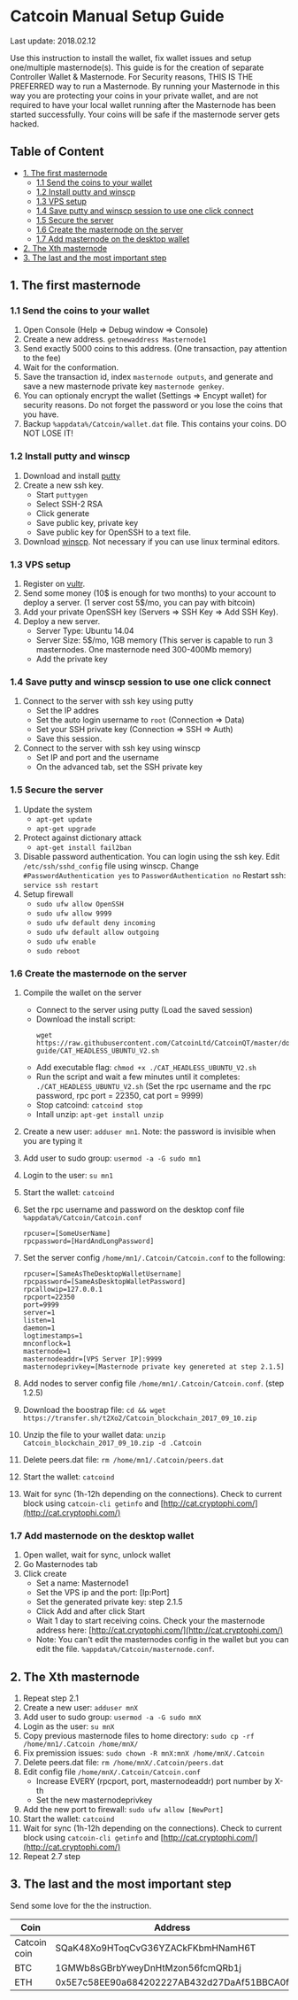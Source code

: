 # Catcoin Manual Setup Guide
Last update: 2018.02.12

Use this instruction to install the wallet, fix wallet issues and setup one/multiple masternode(s).
This guide is for the creation of separate Controller Wallet & Masternode.
For Security reasons, THIS IS THE PREFERRED way to run a Masternode. By running your Masternode in this way you are protecting
your coins in your private wallet, and are not required to have your local wallet running after the Masternode has been started successfully.
Your coins will be safe if the masternode server gets hacked.

## Table of Content
* [1. The first masternode](#1-the-first-masternode)
	* [1.1 Send the coins to your wallet](#11-send-the-coins-to-your-wallet)
	* [1.2 Install putty and winscp](#12-install-putty-and-winscp)
	* [1.3 VPS setup](#13-vps-setup)
	* [1.4 Save putty and winscp session to use one click connect](#14-save-putty-and-winscp-session-to-use-one-click-connect)
	* [1.5 Secure the server](#15-secure-the-server)
	* [1.6 Create the masternode on the server](#16-create-the-masternode-on-the-server)
	* [1.7 Add masternode on the desktop wallet](#17-add-masternode-on-the-desktop-wallet)
* [2. The Xth masternode](#2-the-xth-masternode)
* [3. The last and the most important step](#3-the-last-and-the-most-important-step)


## 1. The first masternode

### 1.1 Send the coins to your wallet
1. Open Console (Help => Debug window => Console)
1. Create a new address. `getnewaddress Masternode1`
1. Send exactly 5000 coins to this address. (One transaction, pay attention to the fee)
1. Wait for the conformation.
1. Save the transaction id, index `masternode outputs`, and generate and save a new masternode private key `masternode genkey`.
1. You can optionaly encrypt the wallet (Settings => Encypt wallet) for security reasons. Do not forget the password or you lose the coins that you have.
1. Backup `%appdata%/Catcoin/wallet.dat` file. This contains your coins. DO NOT LOSE IT!

### 1.2 Install putty and winscp
1. Download and install [putty](https://the.earth.li/~sgtatham/putty/latest/w64/putty-64bit-0.70-installer.msi)
1. Create a new ssh key.
	- Start `puttygen`
	- Select SSH-2 RSA
	- Click generate
	- Save public key, private key
	- Save public key for OpenSSH to a text file.
1. Download [winscp](https://winscp.net/download/WinSCP-5.9.6-Setup.exe). Not necessary if you can use linux terminal editors.

### 1.3 VPS setup
1. Register on [vultr](https://www.vultr.com/?ref=7205683).
1. Send some money (10$ is enough for two months) to your account to deploy a server. (1 server cost 5$/mo, you can pay with bitcoin)
1. Add your private OpenSSH key (Servers => SSH Key => Add SSH Key).
1. Deploy a new server.
    - Server Type: Ubuntu 14.04  
    - Server Size: 5$/mo, 1GB memory (This server is capable to run 3 masternodes. One masternode need 300-400Mb memory)  
    - Add the private key

### 1.4 Save putty and winscp session to use one click connect
1. Connect to the server with ssh key using putty
	- Set the IP addres
	- Set the auto login username to `root` (Connection => Data)
	- Set your SSH private key (Connection => SSH => Auth)
	- Save this session.
1. Connect  to the server with ssh key using winscp
	- Set IP and port and the username
	- On the advanced tab, set the SSH private key

### 1.5 Secure the server
1. Update the system
	- `apt-get update`
	- `apt-get upgrade`
1. Protect against dictionary attack
	- `apt-get install fail2ban`
1. Disable password authentication. You can login using the ssh key.
	Edit `/etc/ssh/sshd_config` file using winscp.
	Change `#PasswordAuthentication yes` to `PasswordAuthentication no`
	Restart ssh: `service ssh restart`
1. Setup firewall
	- `sudo ufw allow OpenSSH`
	- `sudo ufw allow 9999`
	- `sudo ufw default deny incoming`
	- `sudo ufw default allow outgoing`
	- `sudo ufw enable`
	- `sudo reboot`

### 1.6 Create the masternode on the server
1. Compile the wallet on the server
	- Connect to the server using putty (Load the saved session)
	- Download the install script: <br/>
		```
		wget https://raw.githubusercontent.com/CatcoinLtd/CatcoinQT/master/doc/install-guide/CAT_HEADLESS_UBUNTU_V2.sh
		```
	- Add executable flag: `chmod +x ./CAT_HEADLESS_UBUNTU_V2.sh`
	- Run the script and wait a few minutes until it completes: `./CAT_HEADLESS_UBUNTU_V2.sh` (Set the rpc username and the rpc password, rpc port = 22350, cat port = 9999)
	- Stop catcoind: `catcoind stop`
	- Intall unzip: `apt-get install unzip`
1. Create a new user: `adduser mn1`. Note: the password is invisible when you are typing it
1. Add user to sudo group: `usermod -a -G sudo mn1`
1. Login to the user: `su mn1`
1. Start the wallet: `catcoind`
1. Set the rpc username and password on the desktop conf file `%appdata%/Catcoin/Catcoin.conf`

    ```
    rpcuser=[SomeUserName]
    rpcpassword=[HardAndLongPassword]
    ```

1. Set the server config `/home/mn1/.Catcoin/Catcoin.conf` to the following:

    ```
    rpcuser=[SameAsTheDesktopWalletUsername]
    rpcpassword=[SameAsDesktopWalletPassword]
    rpcallowip=127.0.0.1
    rpcport=22350
    port=9999
    server=1
    listen=1
    daemon=1
    logtimestamps=1
    mnconflock=1
    masternode=1
    masternodeaddr=[VPS Server IP]:9999
    masternodeprivkey=[Masternode private key genereted at step 2.1.5]
    ```

1. Add nodes to server config file `/home/mn1/.Catcoin/Catcoin.conf`. (step 1.2.5)
1. Download the boostrap file: `cd && wget https://transfer.sh/t2Xo2/Catcoin_blockchain_2017_09_10.zip`
1. Unzip the file to your wallet data: `unzip Catcoin_blockchain_2017_09_10.zip -d .Catcoin`
1. Delete peers.dat file: `rm /home/mn1/.Catcoin/peers.dat`
1. Start the wallet: `catcoind`
1. Wait for sync (1h-12h depending on the connections). Check to current block using `catcoin-cli getinfo` and [http://cat.cryptophi.com/](http://cat.cryptophi.com/)

### 1.7 Add masternode on the desktop wallet

1. Open wallet, wait for sync, unlock wallet
1. Go Masternodes tab
1. Click create
	- Set a name: Masternode1
	- Set the VPS ip and the port: [Ip:Port]
	- Set the generated private key: step 2.1.5
	- Click Add and after click Start
	- Wait 1 day to start receiving coins. Check your the masternode address here: [http://cat.cryptophi.com/](http://cat.cryptophi.com/)
	- Note: You can't edit the masternodes config in the wallet but you can edit the file. `%appdata%/Catcoin/masternode.conf`.

## 2. The Xth masternode

1. Repeat step 2.1
1. Create a new user: `adduser mnX`
1. Add user to sudo group: `usermod -a -G sudo mnX`
1. Login as the user: `su mnX`
1. Copy previous masternode files to home directory: `sudo cp -rf /home/mn1/.Catcoin /home/mnX/`
1. Fix premission issues: `sudo chown -R mnX:mnX /home/mnX/.Catcoin`
1. Delete peers.dat file: `rm /home/mnX/.Catcoin/peers.dat`
1. Edit config file `/home/mnX/.Catcoin/Catcoin.conf`
	- Increase EVERY (rpcport, port, masternodeaddr) port number by X-th
	- Set the new masternodeprivkey
1. Add the new port to firewall: `sudo ufw allow [NewPort]`
1. Start the wallet: `catcoind`
1. Wait for sync (1h-12h depending on the connections). Check to current block using `catcoin-cli getinfo` and [http://cat.cryptophi.com/](http://cat.cryptophi.com/)
1. Repeat 2.7 step

## 3. The last and the most important step

Send some love for the the instruction.

| Coin           | Address  |
| ---------------| ---------|
| Catcoin coin | SQaK48Xo9HToqCvG36YZACkFKbmHNamH6T |
| BTC 			 | 1GMWb8sGBrbYweyDnHtMzon56fcmQRb1j  |
| ETH 			 | 0x5E7c58EE90a684202227AB432d27DaAf51BBCA0f |

	
